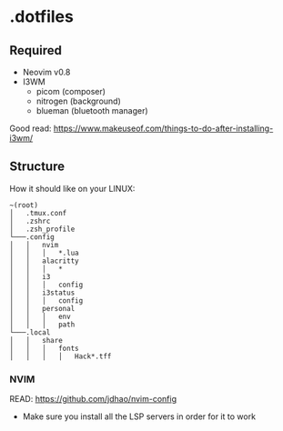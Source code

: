 # .dotfiles

## Required
- Neovim v0.8
- I3WM
  - picom (composer)
  - nitrogen (background)
  - blueman (bluetooth manager)
  
Good read: https://www.makeuseof.com/things-to-do-after-installing-i3wm/

## Structure

How it should like on your LINUX:
```
~(root)
│   .tmux.conf
│   .zshrc
│   .zsh_profile
└───.config
│   │   nvim
│   │   │   *.lua
│   │   alacritty
│   │   │   *
│   │   i3
│   │   │   config
│   │   i3status
│   │   │   config
│   │   personal
│   │   │   env
│   │   │   path
└───.local
│   │   share
│   │   │   fonts
│   │   │   │   Hack*.tff
```

### NVIM
READ: https://github.com/jdhao/nvim-config
- Make sure you install all the LSP servers in order for it to work
